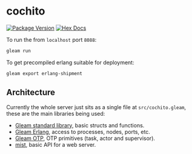 # cochito

[![Package Version](https://img.shields.io/hexpm/v/cochito)](https://hex.pm/packages/cochito)
[![Hex Docs](https://img.shields.io/badge/hex-docs-ffaff3)](https://hexdocs.pm/cochito/)

To run the from `localhost` port `8088`:

```sh
gleam run
```

To get precompiled erlang suitable for deployment:

```sh
gleam export erlang-shipment
```

## Architecture

Currently the whole server just sits as a single file at `src/cochito.gleam`, these are the main libraries being used:

* [Gleam standard library](https://hexdocs.pm/gleam_stdlib/), basic structs and functions.
* [Gleam Erlang](https://hexdocs.pm/gleam_erlang/), access to processes, nodes, ports, etc.
* [Gleam OTP](https://hexdocs.pm/gleam_otp/), OTP primitives (task, actor and supervisor).
* [mist](https://hexdocs.pm/mist/), basic API for a web server.
